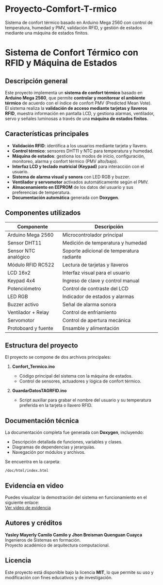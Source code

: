 # Proyecto-Comfort-T-rmico
Sistema de confort térmico basado en Arduino Mega 2560 con control de temperatura, humedad y PMV, validación RFID, y gestión de estados mediante una máquina de estados finitos.

# Sistema de Confort Térmico con RFID y Máquina de Estados

## Descripción general
Este proyecto implementa un **sistema de confort térmico** basado en **Arduino Mega 2560**, que permite **controlar y monitorear el ambiente térmico** de acuerdo con el índice de confort PMV (Predicted Mean Vote).  
El sistema realiza la **validación de acceso mediante tarjetas y llaveros RFID**, muestra información en pantalla LCD, y gestiona alarmas, ventilador, servo y señales luminosas a través de una **máquina de estados finitos**.

## Características principales
- **Validación RFID**: identifica a los usuarios mediante tarjeta y llavero.  
- **Control térmico**: sensores DHT11 y NTC para temperatura y humedad.  
- **Máquina de estados**: gestiona los modos de inicio, configuración, monitoreo, alarma y confort térmico (PMV alto/bajo).  
- **Interfaz LCD y teclado matricial (Keypad)** para interacción con el usuario.  
- **Sistema de alarma visual y sonora** con LED RGB y buzzer.  
- **Ventilador y servomotor** activados automáticamente según el PMV.  
- **Almacenamiento en EEPROM** de los datos del usuario y sus preferencias de temperatura.  
- **Documentación automática** generada con **Doxygen**.

## Componentes utilizados
| Componente | Descripción |
|-------------|-------------|
| Arduino Mega 2560 | Microcontrolador principal |
| Sensor DHT11 | Medición de temperatura y humedad |
| Sensor NTC analógico | Soporte adicional de temperatura radiante |
| Módulo RFID RC522 | Lectura de tarjetas y llaveros |
| LCD 16x2 | Interfaz visual para el usuario |
| Keypad 4x4 | Ingreso de clave y control manual |
| Potenciómetro | Control de contraste del LCD |
| LED RGB | Indicador de estados y alarmas |
| Buzzer activo | Señal de alarma sonora |
| Ventilador + Relay | Control de enfriamiento |
| Servomotor | Control de apertura mecánica |
| Protoboard y fuente | Ensamble y alimentación |


## Estructura del proyecto
El proyecto se compone de dos archivos principales:

1. **Confort_Termico.ino**  
   - Código principal del sistema con la máquina de estados.  
   - Control de sensores, actuadores y lógica de confort térmico.

2. **GuardarDatosTAGRFID.ino**  
   - Script auxiliar para grabar el nombre del usuario y su temperatura preferida en la tarjeta o llavero RFID.

## Documentación técnica
La documentación completa fue generada con **Doxygen**, incluyendo:
- Descripción detallada de funciones, variables y clases.
- Diagramas de dependencias y jerarquías.
- Navegación por módulos y archivos.  

Se encuentra en la carpeta:
```
/doc/html/index.html
```

## Evidencia en video
Puedes visualizar la demostración del sistema en funcionamiento en el siguiente enlace:  
[Ver video de evidencia](https://drive.google.com/file/d/1mD-agCDlbOqcmdfLZw1Kc1wvjIQ7GC3c/view?usp=sharing)


## Autores y créditos
**Yasley Mayerly Camilo Camilo y Jhon Breisman Quenguan Cuayca**  
Ingenieros de Sistemas en formación.  
Proyecto académico de arquitectura computacional.

## Licencia
Este proyecto está disponible bajo la licencia **MIT**, lo que permite su uso y modificación con fines educativos y de investigación.
